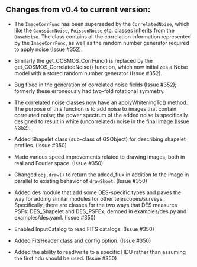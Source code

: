 Changes from v0.4 to current version:
------------------------------------

- The `ImageCorrFunc` has been superseded by the `CorrelatedNoise`, which like the `GaussianNoise`,
  `PoissonNoise` etc. classes inherits from the `BaseNoise`.  The class contains all the correlation
  information represented by the `ImageCorrFunc`, as well as the random number generator required
  to apply noise (Issue #352).

- Similarly the get_COSMOS_CorrFunc() is replaced by the get_COSMOS_CorrelatedNoise() function,
  which now initializes a Noise model with a stored random number generator (Issue #352).

- Bug fixed in the generation of correlated noise fields (Issue #352); formerly these erroneously 
  had two-fold rotational symmetry.

- The correlated noise classes now have an applyWhiteningTo() method.  The purpose of this
  function is to add noise to images that contain correlated noise; the power spectrum of the added 
  noise is specifically designed to result in white (uncorrelated) noise in the final image (Issue
  #352).

- Added Shapelet class (sub-class of GSObject) for describing shapelet profiles. (Issue #350)

- Made various speed improvements related to drawing images, both in real and Fourier space. 
  (Issue #350)

- Changed `obj.draw()` to return the added_flux in addition to the image in parallel to existing
  behavior of `drawShoot`. (Issue #350)

- Added des module that add some DES-specific types and paves the way for adding similar modules
  for other telescopes/surveys.  Specifically, there are classes for the two ways that DES measures
  PSFs: DES_Shapelet and DES_PSFEx, demoed in examples/des.py and examples/des.yaml. (Issue #350)

- Enabled InputCatalog to read FITS catalogs. (Issue #350)

- Added FitsHeader class and config option. (Issue #350)

- Added the ability to read/write to a specific HDU rather than assuming the first hdu should 
  be used. (Issue #350)
